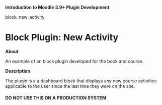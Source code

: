 __Introduction to Moodle 3.9+ Plugin Development__

block\_new\_activity

# Block Plugin: New Activity #

__About__

An example of an block plugin developed for the book and course.

__Description__

The plugin is a a dashboard block that displays any new course activities applicable to the user since the last time they were on the site.

#### DO NOT USE THIS ON A PRODUCTION SYSTEM ####